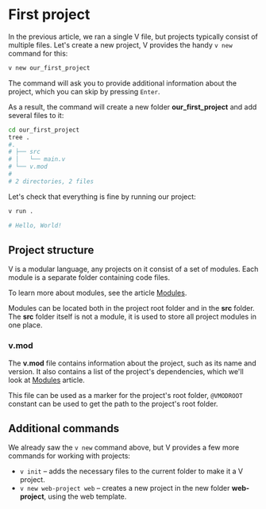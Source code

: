 # First project

In the previous article, we ran a single V file, but projects typically consist of multiple files.
Let's create a new project, V provides the handy `v new` command for this:

```bash
v new our_first_project
```

The command will ask you to provide additional information about the project, which you can skip by pressing `Enter`.

As a result, the command will create a new folder **our_first_project** and add several files to it:

```bash
cd our_first_project
tree .
#.
# ├── src
# │   └── main.v
# └── v.mod
#
# 2 directories, 2 files
```

Let's check that everything is fine by running our project:

```bash
v run .

# Hello, World!
```

## Project structure

V is a modular language, any projects on it consist of a set of modules.
Each module is a separate folder containing code files.

To learn more about modules, see the article [Modules](../concepts/modules/overview.md).

Modules can be located both in the project root folder and in the **src** folder.
The **src** folder itself is not a module, it is used to store all project modules in one place.

### v.mod

The **v.mod** file contains information about the project, such as its name and version.
It also contains a list of the project's dependencies, which we'll look at [Modules](../concepts/modules/overview.md) article.

This file can be used as a marker for the project's root folder, `@VMODROOT` constant
can be used to get the path to the project's root folder.

## Additional commands

We already saw the `v new` command above, but V provides a few more commands for working with projects:

- `v init` – adds the necessary files to the current folder to make it a V project.
- `v new web-project web` – creates a new project in the new folder **web-project**, using the web template.
